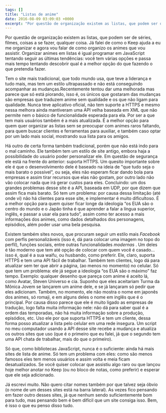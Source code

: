 ```yaml
---
tags: []
title: "Listas de anime"
date: 2016-08-09 03:09:03 +0000
excerpt: "Por questão de organização existem as listas, que podem ser de séries, filmes, coisas a se fazer, qualquer coisa. Já falei de como o Keep..."
---
```


Por questão de organização existem as listas, que podem ser de séries, filmes, coisas a se fazer, qualquer coisa. Já falei de como o Keep ajuda a eu me organizar e agora vou falar de como organizo os animes que vou assistir. Organizar animes em listas é igual programar em JavaScript tentando seguir as últimas tendências: você tem várias opções e passa mais tempo tentando descobrir qual é a melhor opção do que fazendo o que pretendia fazer.

Tem o site mais tradicional, que todo mundo usa, que teve a liderança e tudo mais, mas tem um estilo ultrapassado e não está conseguindo acompanhar as mudanças.Recentemente tentou dar uma melhorada mas parece que só está piorando, isso é, os únicos que gostaram das mudanças são empresas que traduzem anime sem qualidade e os que não ligam para qualidade. Nunca teve aplicativo oficial, não tem suporte a HTTPS e mesmo nessa melhora ainda mantiveram uma API velha baseada em XML que não permite nem o básico de funcionalidade esperada para ela. Por ser a que tem mais usuários também é a mais atualizada. É a melhor opção para quem quer organizar as listas sem se preocupar com animes raros faltando, para quem buscar clientes e ferramentas para auxiliar, e também caso optar por um lado mais social, mostrando sua lista para os amigos.

Há outro de certa forma também tradicional, porém que não está indo para o mal caminho. Ele também tem um estilo de site antigo, embora haja a possibilidade do usuário poder personalizar ele. Em questão de segurança ele está na frente do anterior: suporta HTTPS. Um quesito importante sobre ele é que o desenvolvimento dele é baseado na ideia de "que tudo seja o mais barato o possível", ou seja, eles não esperam ficar dando bola para empresas e assim tirar recursos que elas não gostam, por outro lado não vão colocar nada que irá gerar custos para eles. Concluindo: um dos grandes problemas desse site é a API, baseada em UDP, por que dizem que assim fica mais barato. Só tem um problema: por causa dessa limitação (até onde vi) não há clientes para esse site, e implementar é muito dificultoso. É a melhor opção para quem quiser ficar longe da ideologia “os EUA são o centro do mundo e o Japão tinha é que aprender a falar a língua superior, inglês, e passar a usar ela para tudo”, assim como ter acesso a mais informações dos animes, como dados detalhados dos personagens, episódios, além poder usar uma bela pesquisa.

Existem também sites novos, que procuram seguir um estilo mais *Facebook* com perfis personalizáveis (isso é, dá para colocar uma imagem no topo do perfil), funções sociais, entre outras funcionalidades *modernas* . Um deles é tão moderno que tem até opção de colocar com quem você é casado… isso é, qual é a sua waifu, ou husbando, como preferir. Ele, claro, suporta HTTPS e tem uma API fácil de trabalhar. Também tem clientes, logo dá para atualizar sem ter que abrir a página, (ao menos no momento) no celular. Só que tem um problema: ele já segue a ideologia “os EUA são o máximo” faz tempo. Exemplo: qualquer desenho que pareça com anime é aceito lá, como Avatar, Steven Universo e cia. Suponho que eles aceitariam Turma da Mônica Jovem se lançarem um anime dele, e se já lançaram só pedir que eles adicionam. Também, no momento, ele não mostra o nome em japonês dos animes, só romaji, e em alguns deles o nome em inglês que é o principal. Por causa disso parece que ele é muito ligado as empresas de tradução, logo falta muita informação nele: não dá para saber qual é a ordem das temporadas, não há muita informação sobre a produção, episódios, etc. Uso ele por que suporta HTTPS e tem um cliente, dessa forma posso atualizar a lista pelo celular em uma rede insegura. Um script no meu computador usando a API desse site recebe a mudança e atualiza os outros sites que uso (que é o primeiro que eu falei, já que o segundo tem uma API chata de trabalhar, mais do que o primeiro).

Só que, como bibliotecas JavaScript, nunca é o suficiente: ainda há mais sites de lista de anime. Só tem um problema com eles: como são menos famosos eles tem menos usuários e assim volta e meia ficam desatualizados. Se você quiser colocar que assistiu algo raro ou que lançou hoje melhor anotar no Keep (ou no bloco de notas, como preferir) e esperar que ele seja adicionado.

Já escrevi muito. Não quero citar nomes também por que talvez seja óbvio (o nome de um desses sites está na barra lateral). As vezes fico pensando em fazer outro desses sites, já que nenhum sendo suficientemente bom para tudo, mas pensando bem é bem difícil que um site consiga isso. Bem, é isso o que eu penso disso tudo.
